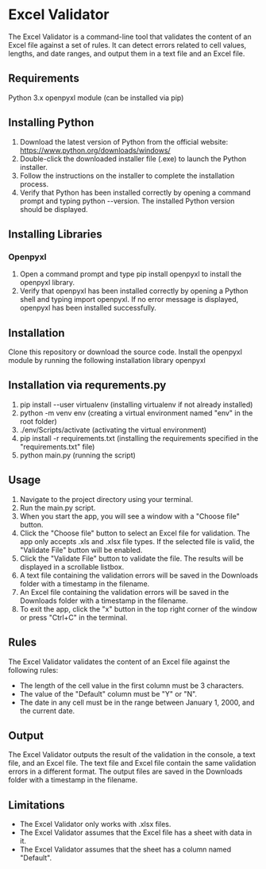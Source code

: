 # Excel Validator

The Excel Validator is a command-line tool that validates the content of an Excel file against a set of rules. It can detect errors related to cell values, lengths, and date ranges, and output them in a text file and an Excel file.
## Requirements
Python 3.x
openpyxl module (can be installed via pip)

## Installing Python
1. Download the latest version of Python from the official website: https://www.python.org/downloads/windows/
2. Double-click the downloaded installer file (.exe) to launch the Python installer.
3. Follow the instructions on the installer to complete the installation process.
4. Verify that Python has been installed correctly by opening a command prompt and typing python --version. The installed Python version should be displayed.

## Installing Libraries
### Openpyxl 
1. Open a command prompt and type pip install openpyxl to install the openpyxl library.
2. Verify that openpyxl  has been installed correctly by opening a Python shell and typing import openpyxl. If no error message is displayed, openpyxl has been installed successfully.

## Installation
Clone this repository or download the source code.
Install the openpyxl module by running the following installation library openpyxl

## Installation via requrements.py

1. pip install --user virtualenv (installing virtualenv if not already installed)
2. python -m venv env (creating a virtual environment named "env" in the root folder)
3. ./env/Scripts/activate (activating the virtual environment)
4. pip install -r requirements.txt (installing the requirements specified in the "requirements.txt" file)
5. python main.py (running the script)


## Usage
1. Navigate to the project directory using your terminal.
2. Run the main.py script.
3. When you start the app, you will see a window with a "Choose file" button.
4. Click the "Choose file" button to select an Excel file for validation. The app only accepts .xls and .xlsx file types. If the selected file is valid, the "Validate File" button will be enabled.
5. Click the "Validate File" button to validate the file. The results will be displayed in a scrollable listbox.
6. A text file containing the validation errors will be saved in the Downloads folder with a timestamp in the filename.
7. An Excel file containing the validation errors will be saved in the Downloads folder with a timestamp in the filename.
8. To exit the app, click the "x" button in the top right corner of the window or press "Ctrl+C" in the terminal.
## Rules
The Excel Validator validates the content of an Excel file against the following rules:
+ The length of the cell value in the first column must be 3 characters.
+ The value of the "Default" column must be "Y" or "N".
+ The date in any cell must be in the range between January 1, 2000, and the current date.
## Output
The Excel Validator outputs the result of the validation in the console, a text file, and an Excel file. The text file and Excel file contain the same validation errors in a different format.
The output files are saved in the Downloads folder with a timestamp in the filename.

## Limitations
+ The Excel Validator only works with .xlsx files.
+ The Excel Validator assumes that the Excel file has a sheet with data in it.
+ The Excel Validator assumes that the sheet has a column named "Default".
